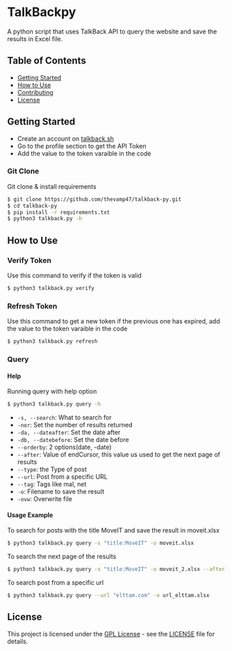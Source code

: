 # TalkBackpy

A python script that uses TalkBack API to query the website and save the results in Excel file.

## Table of Contents

- [Getting Started](#getting-started)
- [How to Use](#how-to-use)
- [Contributing](#contributing)
- [License](#license)

## Getting Started

- Create an account on [talkback.sh](https://talkback.sh/)
- Go to the profile section to get the API Token
- Add the value to the token varaible in the code 

### Git Clone

Git clone & install requirements

```bash
$ git clone https://github.com/thevamp47/talkback-py.git
$ cd talkback-py
$ pip install -r requirements.txt
$ python3 talkback.py -h
```
## How to Use

### Verify Token

Use this command to verify if the token is valid

```bash
$ python3 talkback.py verify
```
### Refresh Token

Use this command to get a new token if the previous one has expired, add the value to the token varaible in the code 

```bash
$ python3 talkback.py refresh
```

### Query

#### Help

Running query with help option

```bash
$ python3 talkback.py query -h
```
- ```-s, --search```: What to search for 
- ```-nor```: Set the number of results returned
- ```-da, --dateafter```: Set the date after 
- ```-db, --datebefore```: Set the date before
- ```--orderby```: 2 options(date, -date)
- ```--after```: Value of endCursor, this value us used to get the next page of results
- ```--type```: the Type of post
- ```--url```: Post from a specific URL
- ```--tag```: Tags like mal, net
- ``-o``: Filename to save the result
- ``-ovw``: Overwrite file

#### Usage Example

To search for posts with the title MoveIT and save the result in moveit.xlsx

```bash
$ python3 talkback.py query -s "title:MoveIT" -o moveit.xlsx
```
To search the next page of the results

```bash
$ python3 talkback.py query -s "title:MoveIT" -o moveit_2.xlsx --after YXJyYXljb25uZWN0aW9uOjQ5
```

To search post from a specific url
```bash
$ python3 talkback.py query --url "elttam.com" -o url_elttam.xlsx
```

## License

This project is licensed under the [GPL License](LICENSE) - see the [LICENSE](LICENSE) file for details.
